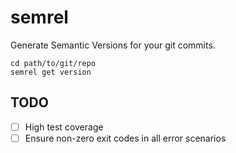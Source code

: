 # semrel

Generate Semantic Versions for your git commits.

```shell script
cd path/to/git/repo
semrel get version
```

## TODO

- [ ] High test coverage
- [ ] Ensure non-zero exit codes in all error scenarios